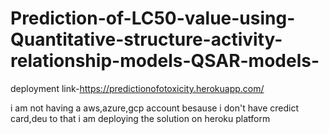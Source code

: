 # Prediction-of-LC50-value-using-Quantitative-structure-activity-relationship-models-QSAR-models-






deployment link-https://predictionofotoxicity.herokuapp.com/


i am not having a aws,azure,gcp account besause i don't have credict card,deu to that i am deploying the solution on heroku platform
